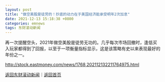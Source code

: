 ```yaml
---
layout: post
title: "做空美股是徒劳的！抄底的动力在于美国经济能承受明年2次加息"
date: 2021-12-13 15:18:38 +0800
categories: emnews
tags: 东财滚动新闻
---
```


再一次提醒空头，2021年做空美股是徒劳无功的。几乎每次市场回撤时，逢低买入玩家都得到了回报，以至于一项衡量指标显示，这是该策略有史以来表现最好的年份之一。

<http://stock.eastmoney.com/news/1768,202112132211764975.html>

[返回东财滚动新闻](//finews.withounder.com/emnews/)｜[返回首页](//finews.withounder.com/)